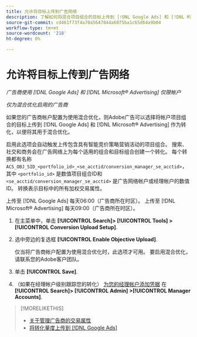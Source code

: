 ```yaml
---
title: 允许将目标上传到广告网络
description: 了解如何将混合项目组合的目标上传到 [!DNL Google Ads] 和 [!DNL Microsoft® Advertising].
source-git-commit: cd461f73f4a70a5647844a6075ba1c65d64a9b04
workflow-type: tm+mt
source-wordcount: '218'
ht-degree: 0%

---
```


# 允许将目标上传到广告网络

*广告商使用 [!DNL Google Ads] 和 [!DNL Microsoft® Advertising] 仅限帐户*

*仅为混合优化启用的广告商*

如果您的广告商帐户配置为使用混合优化，则Adobe广告可以选择将帐户项目组合的目标上传到 [!DNL Google Ads] 和 [!DNL Microsoft® Advertising] 作为转化，以便将其用于混合优化。

启用此选项会自动触发上传包含具有智能竞价策略营销活动的项目组合。 搜索、社交和商务会在广告网络上为每个适用的组合和目标组合创建一个转化。 每个转换都有名称 `ACS_OBJ_SID_<portfolio_id>_<se_acctid/conversion_manager_se_acctid>`，其中 `<portfolio_id>` 是数值项目组合ID和 `<se_acctid/conversion_manager_se_acctid>` 是广告网络帐户或经理帐户的数值ID。 转换表示目标中的所有加权交易属性。

上传至 [!DNL Google Ads] 每天06:00（广告商所在时区）。 上传至 [!DNL Microsoft® Advertising] 每天09:00（广告商所在时区）。

<!-- Note to self: Conversions tracked by Google Ads and by the Microsoft Advertising universal event tracking (UET) tag aren't re-uploaded to the ad networks. -->

1. 在主菜单中，单击 **[!UICONTROL Search]> [!UICONTROL Tools] >[!UICONTROL Conversion Upload Setup]**.

1. 选中旁边的复选框 **[!UICONTROL Enable Objective Upload]**.

   仅当将广告商帐户配置为使用混合优化时，此选项才可用。 要启用混合优化，请联系您的Adobe客户团队。

1. 单击 **[!UICONTROL Save]**.

1. （如果在经理帐户级别跟踪您的转化） [为您的经理帐户添加凭据](/help/search-social-commerce/admin/manager-accounts.md) 在 **[!UICONTROL Search]> [!UICONTROL Admin] >[!UICONTROL Manager Accounts]**.

>[!MORELIKETHIS]
>
>* [关于管理广告商的交易属性](/help/search-social-commerce/admin/transaction-properties/transaction-property-about.md)
>* [将转化量度上传到 [!DNL Google Ads]](conversion-metrics-upload-to-google.md)

